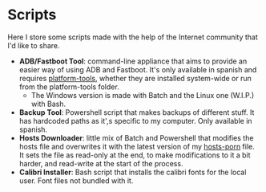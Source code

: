 # Scripts
Here I store some scripts made with the help of the Internet community that I'd like to share.

* **ADB/Fastboot Tool**: command-line appliance that aims to provide an easier way of using ADB and Fastboot. It's only available in spanish and requires [platform-tools](https://developer.android.com/studio/releases/platform-tools), whether they are installed system-wide or run from the platform-tools folder.
  * The Windows version is made with Batch and the Linux one (W.I.P.) with Bash.
* **Backup Tool**: Powershell script that makes backups of different stuff. It has hardcoded paths as it',s specific to my computer. Only available in spanish.
* **Hosts Downloader**: little mix of Batch and Powershell that modifies the hosts file and overwrites it with the latest version of my [hosts-porn](https://github.com/foopsss/hosts/blob/master/hosts-porn) file. It sets the file as read-only at the end, to make modifications to it a bit harder, and read-write at the start of the process.
* **Calibri Installer**: Bash script that installs the calibri fonts for the local user. Font files not bundled with it.
